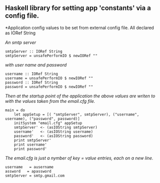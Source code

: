 
Haskell library for setting app 'constants' via a config file.
-----------------

*Application config values to be set from external config file. All declared as IORef String

*An smtp server*

	smtpServer :: IORef String
	smtpServer = unsafePerformIO $ newIORef ""

*with user name and password*

 	username :: IORef String
 	username = unsafePerformIO $ newIORef ""
 	password :: IORef String
 	password = unsafePerformIO $ newIORef ""

*Then at the startup point of the application the above values are writen to with the values taken from the email.cfg file.*

	main = do
		let appSetup = [( "smtpServer", smtpServer), ("username", username), ("password", password)]
		initSystem "email.cfg" appSetup
		smtpServer' <- (asIOString smtpServer)
		username'   <- (asIOString username)
		password'   <- (asIOString password)
		print smtpServer'  
		print username'
		print password'

  

*The email.cfg is just a nymber of key = value entries, each on a new line.*
	
	username   = ausername
	assword   = apassword
	smtpServer = smtp.gmail.com 




